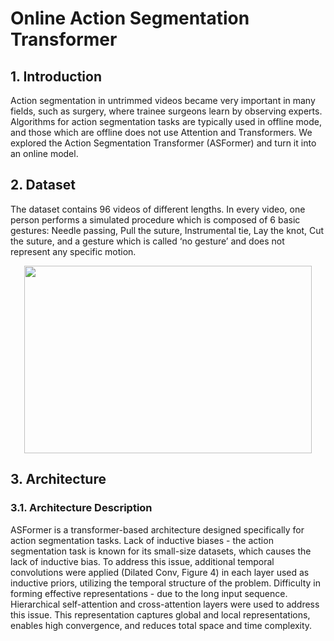 # Online Action Segmentation Transformer

## 1. Introduction
Action segmentation in untrimmed videos became very important in many fields, such as surgery, where trainee surgeons learn by observing experts.
Algorithms for action segmentation tasks are typically used in offline mode, and those which are offline does not use Attention and Transformers.
We explored the Action Segmentation Transformer (ASFormer) and turn it into an online model.

## 2. Dataset
The dataset contains 96 videos of different lengths. In every video, one person performs a simulated procedure which is composed of 6 basic gestures: Needle passing, Pull the suture, Instrumental tie, Lay the knot, Cut the suture, and a gesture which is called ‘no gesture’ and does not represent any specific motion.

<p align="center">
  <img width="460" height="300" src="[http://www.fillmurray.com/460/300](https://user-images.githubusercontent.com/30556126/224326369-a57a9865-c539-4418-823c-2f0e0c1f0ba1.png)">
</p>

## 3. Architecture
### 3.1. Architecture Description
ASFormer is a transformer-based architecture designed specifically for action segmentation tasks.
Lack of inductive biases - the action segmentation task is known for its small-size datasets, which causes the lack of inductive bias. To address this issue, additional temporal convolutions were applied (Dilated Conv, Figure 4) in each layer used as inductive priors, utilizing the temporal structure of the problem.
Difficulty in forming effective representations - due to the long input sequence. Hierarchical self-attention and cross-attention layers were used to address this issue. This representation captures global and local representations, enables high convergence, and reduces total space and time complexity.

